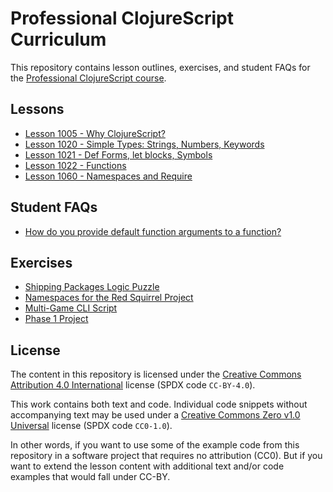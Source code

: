# Professional ClojureScript Curriculum

This repository contains lesson outlines, exercises, and student FAQs for the [Professional ClojureScript course](https://cljs.pro).

## Lessons

- [Lesson 1005 - Why ClojureScript?](lessons/1005-why-clojurescript.md)
- [Lesson 1020 - Simple Types: Strings, Numbers, Keywords](lessons/1020-strings-numbers-keywords.md)
- [Lesson 1021 - Def Forms, let blocks, Symbols](lessons/1021-def-let-symbols.md)
- [Lesson 1022 - Functions](lessons/1022-functions.md)
- [Lesson 1060 - Namespaces and Require](lessons/1060-namespaces-and-require.md)

## Student FAQs

- [How do you provide default function arguments to a function?](faqs/default-function-arguments.md)

## Exercises

- [Shipping Packages Logic Puzzle](exercises/shipping-logic-puzzle.md)
- [Namespaces for the Red Squirrel Project](exercises/red-squirrel-namespaces.md)
- [Multi-Game CLI Script](exercises/multi-game-script.md)
- [Phase 1 Project](exercises/phase1-project.md)

## License

The content in this repository is licensed under the [Creative Commons Attribution 4.0 International](LICENSE-CC-BY.txt) license (SPDX code `CC-BY-4.0`).

This work contains both text and code. Individual code snippets without accompanying text may be used under a [Creative Commons Zero v1.0 Universal](LICENSE-CC0.txt) license (SPDX code `CC0-1.0`).

In other words, if you want to use some of the example code from this repository
in a software project that requires no attribution (CC0). But if you want to
extend the lesson content with additional text and/or code examples that would
fall under CC-BY.
